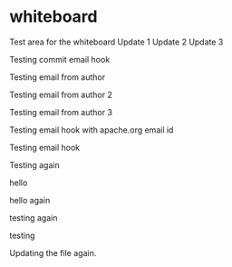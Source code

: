 whiteboard
==========

Test area for the whiteboard
Update 1
Update 2
Update 3


Testing commit email hook


Testing email from author


Testing email from author 2

Testing email from author 3

Testing email hook with apache.org email id

Testing email hook


Testing again

hello

hello again

testing again

testing

Updating the file again.

